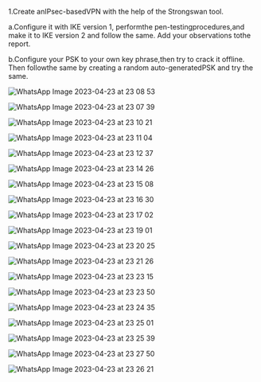 


1.Create anIPsec-basedVPN with the help of the Strongswan tool.

a.Configure it with IKE version 1, performthe pen-testingprocedures,and make it to IKE version 2 and follow the same. Add your observations tothe report.

b.Configure your PSK to your own key phrase,then try to crack it offline. Then followthe same by creating a random auto-generatedPSK and try the same. 




![WhatsApp Image 2023-04-23 at 23 08 53](https://user-images.githubusercontent.com/123303806/233855947-5174d01f-65ac-4be8-b0fe-7593f6647e86.jpg)

![WhatsApp Image 2023-04-23 at 23 07 39](https://user-images.githubusercontent.com/123303806/233855977-fadfbfc7-d8bf-4231-a43c-ba510b2ab52e.jpg)

![WhatsApp Image 2023-04-23 at 23 10 21](https://user-images.githubusercontent.com/123303806/233855989-b8e584ba-db76-4542-804f-b4e3552a9a58.jpg)

![WhatsApp Image 2023-04-23 at 23 11 04](https://user-images.githubusercontent.com/123303806/233856039-c83e8828-4273-439c-a606-ba13d724046c.jpg)

![WhatsApp Image 2023-04-23 at 23 12 37](https://user-images.githubusercontent.com/123303806/233856053-2a0843bc-5416-4825-b6ab-cb1b61e9cc9c.jpg)

![WhatsApp Image 2023-04-23 at 23 14 26](https://user-images.githubusercontent.com/123303806/233856073-6f734fd1-c820-4504-a02b-6d2ec8758e12.jpg)

![WhatsApp Image 2023-04-23 at 23 15 08](https://user-images.githubusercontent.com/123303806/233856078-1732329e-c994-4cd0-8032-d27f3fdd15b9.jpg)

![WhatsApp Image 2023-04-23 at 23 16 30](https://user-images.githubusercontent.com/123303806/233856095-e3da49bb-afec-4923-9491-9628478bfb15.jpg)

![WhatsApp Image 2023-04-23 at 23 17 02](https://user-images.githubusercontent.com/123303806/233856107-92bade03-7157-4d61-bcb2-7b54938a5b72.jpg)

![WhatsApp Image 2023-04-23 at 23 19 01](https://user-images.githubusercontent.com/123303806/233856205-9d82d397-7236-4970-bf70-b63b13932834.jpg)

![WhatsApp Image 2023-04-23 at 23 20 25](https://user-images.githubusercontent.com/123303806/233856289-a8750b83-4752-462c-a2dc-386b7be57662.jpg)

![WhatsApp Image 2023-04-23 at 23 21 26](https://user-images.githubusercontent.com/123303806/233856364-54a5cd18-6fa1-4b43-befb-226fc0a7f35c.jpg)

![WhatsApp Image 2023-04-23 at 23 23 15](https://user-images.githubusercontent.com/123303806/233856508-939922f9-aa70-40b2-8d8e-0e0a8d1ae862.jpg)

![WhatsApp Image 2023-04-23 at 23 23 50](https://user-images.githubusercontent.com/123303806/233856516-87d6c7cb-2d3a-4da1-b598-2775e0097e99.jpg)

![WhatsApp Image 2023-04-23 at 23 24 35](https://user-images.githubusercontent.com/123303806/233856536-db424ff6-3d7d-4d37-ac22-096cdba2c24b.jpg)

![WhatsApp Image 2023-04-23 at 23 25 01](https://user-images.githubusercontent.com/123303806/233856567-17ba207e-4334-4585-9944-d9d564518824.jpg)

![WhatsApp Image 2023-04-23 at 23 25 39](https://user-images.githubusercontent.com/123303806/233856597-f9f20ba1-ccea-453e-aa27-b15b76e7951c.jpg)

![WhatsApp Image 2023-04-23 at 23 27 50](https://user-images.githubusercontent.com/123303806/233856706-708eba20-bccf-4ba2-a2b3-8d24ddc59a52.jpg)

![WhatsApp Image 2023-04-23 at 23 26 21](https://user-images.githubusercontent.com/123303806/233856628-8937c34d-bb4f-4699-a9d3-c6c41137f503.jpg)






